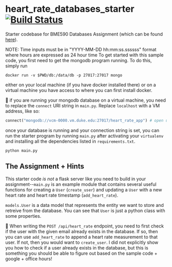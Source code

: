 # heart_rate_databases_starter [![Build Status](https://travis-ci.org/an-schneider/heart_rate_databases_introduction.svg?branch=master)](https://travis-ci.org/an-schneider/heart_rate_databases_introduction)
Starter codebase for BME590 Databases Assignment (which can be found [here](https://github.com/mlp6/Medical-Software-Design/blob/master/Lectures/databases/main.md#mini-projectassignment)). 


NOTE: Time inputs must be in "YYYY-MM-DD hh:mm:ss.ssssss" format where hours are expressed as 24 hour time
To get started with this sample code, you first need to get the mongodb program running. To do this, simply run 
```
docker run -v $PWD/db:/data/db -p 27017:27017 mongo
```

either on your local machine (if you have docker installed there) or on a virtual machine you have access to where you can first install docker.

:eyes: if you are running your mongodb database on a virtual machine, you need to replace the `connect` URI string in `main.py`. Replace `localhost` with a VM address, like so:

```py
connect("mongodb://vcm-0000.vm.duke.edu:27017/heart_rate_app") # open up connection to db
```

once your database is running and your connection string is set, you can run the starter program by running `main.py` after activating your `virtualenv` and installing all the dependencies listed in `requirements.txt`.

```
python main.py
```

## The Assignment + Hints

This starter code _is not_ a flask server like you need to build in your assignment--`main.py` is an example module that contains several useful functions for creating a `User` (`create_user`) and updating a `User` with a new heart rate and heart rate timestamp (`add_heart_rate`). 

`models.User` is a data model that represents the entity we want to store and retreive from the database. You can see that `User` is just a python class with some properties. 

:eyes: When writing the `POST /api/heart_rate` endpoint, you need to first check if the user with the given email already exists in the database. If so, then you can use `add_heart_rate` to append a heart rate measurement to that user. If not, then you would want to `create_user`. I did not explicitly show you how to check if a user already exists in the database, but this is something you should be able to figure out based on the sample code + google + office hours! 
